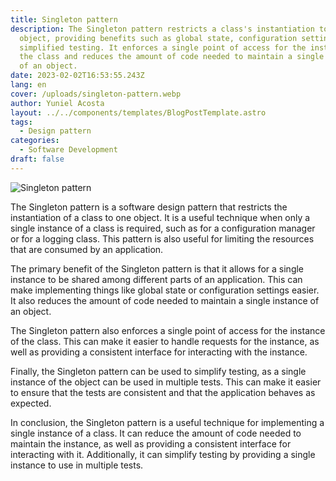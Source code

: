 ```yaml
---
title: Singleton pattern
description: The Singleton pattern restricts a class's instantiation to one
  object, providing benefits such as global state, configuration settings, and
  simplified testing. It enforces a single point of access for the instance of
  the class and reduces the amount of code needed to maintain a single instance
  of an object.
date: 2023-02-02T16:53:55.243Z
lang: en
cover: /uploads/singleton-pattern.webp
author: Yuniel Acosta
layout: ../../components/templates/BlogPostTemplate.astro
tags:
  - Design pattern
categories:
  - Software Development
draft: false
---
```


![Singleton pattern](/uploads/singleton-pattern.webp 'Singleton pattern')

The Singleton pattern is a software design pattern that restricts the instantiation of a class to one object. It is a useful technique when only a single instance of a class is required, such as for a configuration manager or for a logging class. This pattern is also useful for limiting the resources that are consumed by an application.

The primary benefit of the Singleton pattern is that it allows for a single instance to be shared among different parts of an application. This can make implementing things like global state or configuration settings easier. It also reduces the amount of code needed to maintain a single instance of an object.

The Singleton pattern also enforces a single point of access for the instance of the class. This can make it easier to handle requests for the instance, as well as providing a consistent interface for interacting with the instance.

Finally, the Singleton pattern can be used to simplify testing, as a single instance of the object can be used in multiple tests. This can make it easier to ensure that the tests are consistent and that the application behaves as expected.

In conclusion, the Singleton pattern is a useful technique for implementing a single instance of a class. It can reduce the amount of code needed to maintain the instance, as well as providing a consistent interface for interacting with it. Additionally, it can simplify testing by providing a single instance to use in multiple tests.
